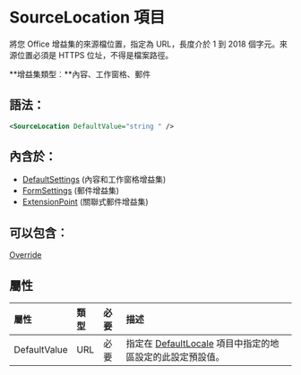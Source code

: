 
# <a name="sourcelocation-element"></a>SourceLocation 項目
將您 Office 增益集的來源檔位置，指定為 URL，長度介於 1 到 2018 個字元。來源位置必須是 HTTPS 位址，不得是檔案路徑。

 **增益集類型︰**內容、工作窗格、郵件


## <a name="syntax"></a>語法：


```XML
<SourceLocation DefaultValue="string " />
```


## <a name="contained-in"></a>內含於：

- [DefaultSettings](../../reference/manifest/defaultsettings.md) (內容和工作窗格增益集)
- [FormSettings](../../reference/manifest/formsettings.md) (郵件增益集)
- [ExtensionPoint](extensionpoint.md) (關聯式郵件增益集)

## <a name="can-contain"></a>可以包含︰

[Override](../../reference/manifest/override.md)


## <a name="attributes"></a>屬性



|**屬性**|**類型**|**必要**|**描述**|
|:-----|:-----|:-----|:-----|
|DefaultValue|URL|必要|指定在 [DefaultLocale](../../reference/manifest/defaultlocale.md) 項目中指定的地區設定的此設定預設值。|
